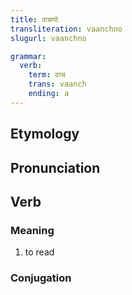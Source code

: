 ```yaml
---
title: वाचणो
transliteration: vaanchno
slugurl: vaanchno

grammar: 
  verb:
    term: वाच
    trans: vaanch
    ending: a
---
```


## Etymology

## Pronunciation


## Verb
### Meaning
1. to read

### Conjugation
<marwari-verb-conjugation :word="conjugation.term" :worden="conjugation.en"></marwari-verb-conjugation>